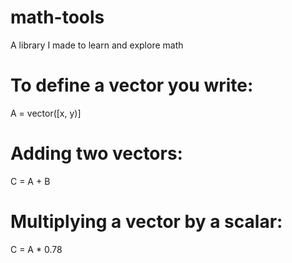 # math-tools
A library I made to learn and explore math

# To define a vector you write:
A = vector([x, y)]

# Adding two vectors:
C = A + B

# Multiplying a vector by a scalar:
C = A * 0.78
